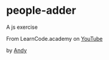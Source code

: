 # people-adder
A js exercise

From LearnCode.academy on [YouTube](https://www.youtube.com/watch?v=HkFlM73G-hk&list=PLoYCgNOIyGABs-wDaaxChu82q_xQgUb4f&index=2)

by [Andy](https://github.com/nerminDonlag)